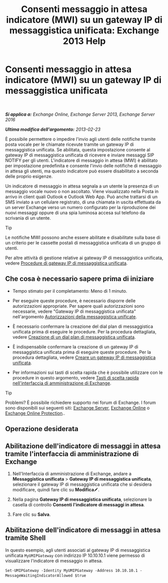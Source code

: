 ﻿---
title: 'Consenti messaggio in attesa indicatore (MWI) su un gateway IP di messaggistica unificata: Exchange 2013 Help'
TOCTitle: Consenti messaggio in attesa indicatore (MWI) su un gateway IP di messaggistica unificata
ms:assetid: 5667e37c-48c6-4659-9dc9-94b1dd8ba232
ms:mtpsurl: https://technet.microsoft.com/it-it/library/Dd297995(v=EXCHG.150)
ms:contentKeyID: 50480633
ms.date: 05/22/2018
mtps_version: v=EXCHG.150
ms.translationtype: MT
---

# Consenti messaggio in attesa indicatore (MWI) su un gateway IP di messaggistica unificata

 

_**Si applica a:** Exchange Online, Exchange Server 2013, Exchange Server 2016_

_**Ultima modifica dell'argomento:** 2013-02-23_

È possibile permettere o impedire l'invio agli utenti delle notifiche tramite posta vocale per le chiamate ricevute tramite un gateway IP di messaggistica unificata. Se abilitata, questa impostazione consente al gateway IP di messaggistica unificata di ricevere e inviare messaggi SIP NOTIFY per gli utenti. L'indicatore di messaggio in attesa (MWI) è abilitato per impostazione predefinita e consente l'invio delle notifiche di messaggio in attesa gli utenti, ma questo indicatore può essere disabilitato a seconda delle proprio esigenze.

Un indicatore di messaggio in attesa segnala a un utente la presenza di un messaggio vocale nuovo o non ascoltato. Viene visualizzato nella Posta in arrivo in client quali Outlook e Outlook Web App. Può anche trattarsi di un SMS inviato a un cellulare registrato, di una chiamata in uscita effettuata da un server Exchange verso un numero configurato per la riproduzione dei nuovi messaggi oppure di una spia luminosa accesa sul telefono da scrivania di un utente.


> [!TIP]
> Le notifiche MWI possono anche essere abilitate e disabilitate sulla base di un criterio per le cassette postali di messaggistica unificata di un gruppo di utenti.



Per altre attività di gestione relative ai gateway IP di messaggistica unificata, vedere [Procedure di gateway IP di messaggistica unificata](um-ip-gateway-procedures-exchange-2013-help.md).

## Che cosa è necessario sapere prima di iniziare

  - Tempo stimato per il completamento: Meno di 1 minuto.

  - Per eseguire queste procedure, è necessario disporre delle autorizzazioni appropriate. Per sapere quali autorizzazioni sono necessarie, vedere "Gateway IP di messaggistica unificata" nell'argomento [Autorizzazioni della messaggistica unificate](unified-messaging-permissions-exchange-2013-help.md).

  - È necessario confermare la creazione del dial plan di messaggistica unificata prima di eseguire le procedure. Per la procedura dettagliata, vedere [Creazione di un dial plan di messaggistica unificata](create-a-um-dial-plan-exchange-2013-help.md).

  - È indispensabile confermare la creazione di un gateway IP di messaggistica unificata prima di eseguire queste procedure. Per la procedura dettagliata, vedere [Creare un gateway IP di messaggistica unificata](create-a-um-ip-gateway-exchange-2013-help.md).

  - Per informazioni sui tasti di scelta rapida che è possibile utilizzare con le procedure in questo argomento, vedere [Tasti di scelta rapida nell'interfaccia di amministrazione di Exchange](keyboard-shortcuts-in-the-exchange-admin-center-exchange-online-protection-help.md).


> [!TIP]
> Problemi? È possibile richiedere supporto nei forum di Exchange. I forum sono disponibili sui seguenti siti: <A href="https://go.microsoft.com/fwlink/p/?linkid=60612">Exchange Server</A>, <A href="https://go.microsoft.com/fwlink/p/?linkid=267542">Exchange Online</A> o <A href="https://go.microsoft.com/fwlink/p/?linkid=285351">Exchange Online Protection</A>..



## Operazione desiderata

## Abilitazione dell'indicatore di messaggi in attesa tramite l'interfaccia di amministrazione di Exchange

1.  Nell'Interfaccia di amministrazione di Exchange, andare a **Messaggistica unificata** \> **Gateway IP di messaggistica unificata**, selezionare il gateway IP di messaggistica unificata che si desidera modificare, quindi fare clic su **Modifica**![Icona Modifica](images/JJ218640.6f53ccb2-1f13-4c02-bea0-30690e6ea71d(EXCHG.150).gif "Icona Modifica").

2.  Nella pagina **Gateway IP di messaggistica unificata**, selezionare la casella di controllo **Consenti l'indicatore di messaggi in attesa**.

3.  Fare clic su **Salva**.

## Abilitazione dell'indicatore di messaggi in attesa tramite Shell

In questo esempio, agli utenti associati al gateway IP di messaggistica unificata `MyUMIPGateway` con indirizzo IP 10.10.10.1 viene permesso di visualizzare l'indicatore di messaggio in attesa.

    Set-UMIPGateway -Identity MyUMIPGateway -Address 10.10.10.1 -MessageWaitingIndicatorAllowed $true


